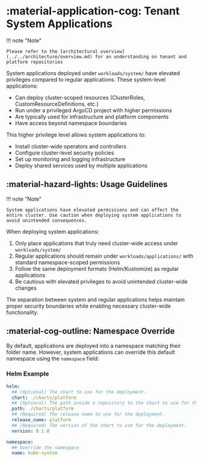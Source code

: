 # :material-application-cog: Tenant System Applications

!!! note "Note"

    Please refer to the [architectural overview](../../architecture/overview.md) for an understanding on tenant and platform repositories

System applications deployed under `workloads/system/` have elevated privileges compared to regular applications. These system-level applications:

- Can deploy cluster-scoped resources (ClusterRoles, CustomResourceDefinitions, etc.)
- Run under a privileged ArgoCD project with higher permissions
- Are typically used for infrastructure and platform components
- Have access beyond namespace boundaries

This higher privilege level allows system applications to:

- Install cluster-wide operators and controllers
- Configure cluster-level security policies
- Set up monitoring and logging infrastructure
- Deploy shared services used by multiple applications

## :material-hazard-lights: Usage Guidelines

!!! note "Note"

    System applications have elevated permissions and can affect the entire cluster. Use caution when deploying system applications to avoid unintended consequences.

When deploying system applications:

1. Only place applications that truly need cluster-wide access under `workloads/system/`
2. Regular applications should remain under `workloads/applications/` with standard namespace-scoped permissions
3. Follow the same deployment formats (Helm/Kustomize) as regular applications
4. Be cautious with elevated privileges to avoid unintended cluster-wide changes

The separation between system and regular applications helps maintain proper security boundaries while enabling necessary cluster-wide functionality.

## :material-cog-outline: Namespace Override

By default, applications are deployed into a namespace matching their folder name. However, system applications can override this default namespace using the `namespace` field:

### Helm Example

```yaml
helm:
  ## (Optional) The chart to use for the deployment.
  chart: ./charts/platform
  ## (Optional) The path inside a repository to the chart to use for the deployment.
  path: ./charts/platform
  ## (Required) The release name to use for the deployment.
  release_name: platform
  ## (Required) The version of the chart to use for the deployment.
  version: 0.1.0

namespace:
  ## Override the namespace
  name: kube-system
```
